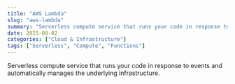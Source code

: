 ```yaml
---
title: "AWS Lambda"
slug: "aws-lambda"
summary: "Serverless compute service that runs your code in response to events and automatically manages the underlying infrastructure."
date: 2025-08-02
categories: ["Cloud & Infrastructure"]
tags: ["Serverless", "Compute", "Functions"]
---
```


Serverless compute service that runs your code in response to events and automatically manages the underlying infrastructure.
